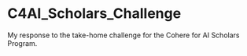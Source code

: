 # C4AI_Scholars_Challenge
My response to the take-home challenge for the Cohere for AI Scholars Program. 
